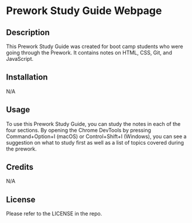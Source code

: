 # Prework Study Guide Webpage

## Description

This Prework Study Guide was created for boot camp students who were going through the Prework. It contains notes on HTML, CSS, Git, and JavaScript.

## Installation

N/A

## Usage

To use this Prework Study Guide, you can study the notes in each of the four sections. By opening the Chrome DevTools by pressing Command+Option+I (macOS) or Control+Shift+I (Windows), you can see a suggestion on what to study first as well as a list of topics covered during the prework.

## Credits

N/A

## License

Please refer to the LICENSE in the repo.
